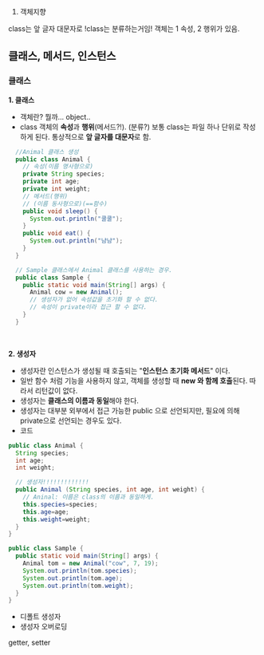 1. 객체지향

class는 앞 글자 대문자로
!class는 분류하는거임!
객체는 1 속성, 2 행위가 있음.

<h2>클래스, 메서드, 인스턴스</h2>
<h3>클래스</h3>

**1. 클래스**

- 객체란?
  뭘까... object..
- class
  객체의 **속성**과 **행위**(메서드?!). (분류?)
  보통 class는 파일 하나 단위로 작성하게 된다.
  통상적으로 **앞 글자를 대문자**로 함.

```java
  //Animal 클래스 생성
  public class Animal {
    // 속성(이름 명사형으로)
    private String species;
    private int age;
    private int weight;
    // 메서드(행위)
    // (이름 동사형으로)(==함수)
    public void sleep() {
      System.out.println("쿨쿨");
    }
    public void eat() {
      System.out.println("냠냠");
    }
  }
```

```java
  // Sample 클래스에서 Animal 클래스를 사용하는 경우.
  public class Sample {
    public static void main(String[] args) {
      Animal cow = new Animal();
      // 생성자가 없어 속성값을 초기화 할 수 없다.
      // 속성이 private이라 접근 할 수 없다.
    }
  }
```

<br/>

**2. 생성자**

- 생성자란 인스턴스가 생성될 때 호출되는 "**인스턴스 초기화 메서드**" 이다.
- 일반 함수 처럼 기능을 사용하지 않고, 객체를 생성할 때 **new 와 함께 호출**된다. 따라서 리턴값이 없다.
- 생성자는 **클래스의 이름과 동일**해야 한다.
- 생성자는 대부분 외부에서 접근 가능한 public 으로 선언되지만, 필요에 의해 private으로 선언되는 경우도 있다.
- 코드

```java
public class Animal {
  String species;
  int age;
  int weight;

  // 생성자!!!!!!!!!!!!!
  public Animal (String species, int age, int weight) {
    // Aninal: 이름은 class의 이름과 동일하게.
    this.species=species;
    this.age=age;
    this.weight=weight;
  }
}
```

```java
public class Sample {
  public static void main(String[] args) {
    Animal tom = new Animal("cow", 7, 19);
    System.out.println(tom.species);
    System.out.println(tom.age);
    System.out.println(tom.weight);
  }
}
```

- 디폴트 생성자
- 생성자 오버로딩

getter, setter
